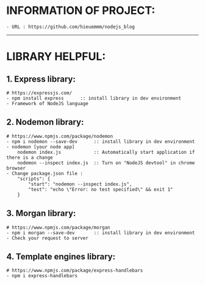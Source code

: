# INFORMATION OF PROJECT: 
    - URL : https://github.com/hieuemmm/nodejs_blog

---
# LIBRARY HELPFUL:

## 1. Express library:
    # https://expressjs.com/
    - npm install express      :: install library in dev environment
    - Framework of NodeJS language
## 2. Nodemon library:
    # https://www.npmjs.com/package/nodemon
    - npm i nodemon --save-dev      :: install library in dev environment
    - nodemon [your node app] 
        nodemon index.js            :: Automatically start application if there is a change
        nodemon --inspect index.js  :: Turn on "NodeJS devtool" in chrome browser
    - Change package.json file :
        "scripts": {
            "start": "nodemon --inspect index.js",
            "test": "echo \"Error: no test specified\" && exit 1"
        }
## 3. Morgan library:
    # https://www.npmjs.com/package/morgan
    - npm i morgan --save-dev       :: install library in dev environment
    - Check your request to server
## 4. Template engines library:
    # https://www.npmjs.com/package/express-handlebars
    - npm i express-handlebars 
